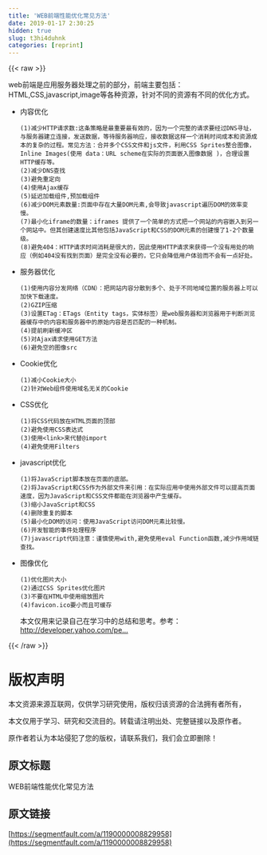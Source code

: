 ```yaml
---
title: 'WEB前端性能优化常见方法' 
date: 2019-01-17 2:30:25
hidden: true
slug: t3hi4duhnk
categories: [reprint]
---
```


{{< raw >}}

                    
<p>web前端是应用服务器处理之前的部分，前端主要包括：HTML,CSS,javascript,image等各种资源，针对不同的资源有不同的优化方式。</p>
<ul>
<li>
<p>内容优化</p>
<div class="widget-codetool" style="display:none;">
      <div class="widget-codetool--inner">
      <span class="selectCode code-tool" data-toggle="tooltip" data-placement="top" title="" data-original-title="全选"></span>
      <span type="button" class="copyCode code-tool" data-toggle="tooltip" data-placement="top" data-clipboard-text="(1)减少HTTP请求数:这条策略是最重要最有效的，因为一个完整的请求要经过DNS寻址，与服务器建立连接，发送数据，等待服务器响应，接收数据这样一个消耗时间成本和资源成本的复杂的过程。常见方法：合并多个CSS文件和js文件，利用CSS Sprites整合图像，Inline Images(使用 data：URL scheme在实际的页面嵌入图像数据 )，合理设置HTTP缓存等。
(2)减少DNS查找
(3)避免重定向
(4)使用Ajax缓存
(5)延迟加载组件,预加载组件
(6)减少DOM元素数量:页面中存在大量DOM元素,会导致javascript遍历DOM的效率变慢。
(7)最小化iframe的数量：iframes 提供了一个简单的方式把一个网站的内容嵌入到另一个网站中。但其创建速度比其他包括JavaScript和CSS的DOM元素的创建慢了1-2个数量级。
(8)避免404：HTTP请求时间消耗是很大的，因此使用HTTP请求来获得一个没有用处的响应（例如404没有找到页面）是完全没有必要的，它只会降低用户体验而不会有一点好处。" title="" data-original-title="复制"></span>
      <span type="button" class="saveToNote code-tool" data-toggle="tooltip" data-placement="top" title="" data-original-title="放进笔记"></span>
      </div>
      </div><pre class="hljs mipsasm"><code>(<span class="hljs-number">1</span>)减少HTTP请求数:这条策略是最重要最有效的，因为一个完整的请求要经过DNS寻址，与服务器建立连接，发送数据，等待服务器响应，接收数据这样一个消耗时间成本和资源成本的复杂的过程。常见方法：合并多个CSS文件和<span class="hljs-keyword">js文件，利用CSS </span>Sprites整合图像，Inline Images(使用 data：URL <span class="hljs-keyword">scheme在实际的页面嵌入图像数据 </span>)，合理设置HTTP缓存等。
(<span class="hljs-number">2</span>)减少DNS查找
(<span class="hljs-number">3</span>)避免重定向
(<span class="hljs-number">4</span>)使用Ajax缓存
(<span class="hljs-number">5</span>)延迟加载组件,预加载组件
(<span class="hljs-number">6</span>)减少DOM元素数量:页面中存在大量DOM元素,会导致<span class="hljs-keyword">javascript遍历DOM的效率变慢。
</span>(<span class="hljs-number">7</span>)最小化iframe的数量：iframes 提供了一个简单的方式把一个网站的内容嵌入到另一个网站中。但其创建速度比其他包括<span class="hljs-keyword">JavaScript和CSS的DOM元素的创建慢了1-2个数量级。
</span>(<span class="hljs-number">8</span>)避免<span class="hljs-number">404</span>：HTTP请求时间消耗是很大的，因此使用HTTP请求来获得一个没有用处的响应（例如<span class="hljs-number">404</span>没有找到页面）是完全没有必要的，它只会降低用户体验而不会有一点好处。</code></pre>
</li>
<li>
<p>服务器优化</p>
<div class="widget-codetool" style="display:none;">
      <div class="widget-codetool--inner">
      <span class="selectCode code-tool" data-toggle="tooltip" data-placement="top" title="" data-original-title="全选"></span>
      <span type="button" class="copyCode code-tool" data-toggle="tooltip" data-placement="top" data-clipboard-text="(1)使用内容分发网络（CDN）：把网站内容分散到多个、处于不同地域位置的服务器上可以加快下载速度。
(2)GZIP压缩
(3)设置ETag：ETags（Entity tags，实体标签）是web服务器和浏览器用于判断浏览器缓存中的内容和服务器中的原始内容是否匹配的一种机制。
(4)提前刷新缓冲区
(5)对Ajax请求使用GET方法
(6)避免空的图像src" title="" data-original-title="复制"></span>
      <span type="button" class="saveToNote code-tool" data-toggle="tooltip" data-placement="top" title="" data-original-title="放进笔记"></span>
      </div>
      </div><pre class="hljs lsl"><code>(<span class="hljs-number">1</span>)使用内容分发网络（CDN）：把网站内容分散到多个、处于不同地域位置的服务器上可以加快下载速度。
(<span class="hljs-number">2</span>)GZIP压缩
(<span class="hljs-number">3</span>)设置ETag：ETags（Entity tags，实体标签）是web服务器和浏览器用于判断浏览器缓存中的内容和服务器中的原始内容是否匹配的一种机制。
(<span class="hljs-number">4</span>)提前刷新缓冲区
(<span class="hljs-number">5</span>)对Ajax请求使用GET方法
(<span class="hljs-number">6</span>)避免空的图像src</code></pre>
</li>
<li>
<p>Cookie优化</p>
<div class="widget-codetool" style="display:none;">
      <div class="widget-codetool--inner">
      <span class="selectCode code-tool" data-toggle="tooltip" data-placement="top" title="" data-original-title="全选"></span>
      <span type="button" class="copyCode code-tool" data-toggle="tooltip" data-placement="top" data-clipboard-text="(1)减小Cookie大小
(2)针对Web组件使用域名无关的Cookie" title="" data-original-title="复制"></span>
      <span type="button" class="saveToNote code-tool" data-toggle="tooltip" data-placement="top" title="" data-original-title="放进笔记"></span>
      </div>
      </div><pre class="hljs gcode"><code><span class="hljs-comment">(1)</span>减小Cookie大小
<span class="hljs-comment">(2)</span>针对Web组件使用域名无关的Cookie</code></pre>
</li>
<li>
<p>CSS优化</p>
<div class="widget-codetool" style="display:none;">
      <div class="widget-codetool--inner">
      <span class="selectCode code-tool" data-toggle="tooltip" data-placement="top" title="" data-original-title="全选"></span>
      <span type="button" class="copyCode code-tool" data-toggle="tooltip" data-placement="top" data-clipboard-text="(1)将CSS代码放在HTML页面的顶部
(2)避免使用CSS表达式
(3)使用<link>来代替@import
(4)避免使用Filters" title="" data-original-title="复制"></span>
      <span type="button" class="saveToNote code-tool" data-toggle="tooltip" data-placement="top" title="" data-original-title="放进笔记"></span>
      </div>
      </div><pre class="hljs lsl"><code>(<span class="hljs-number">1</span>)将CSS代码放在HTML页面的顶部
(<span class="hljs-number">2</span>)避免使用CSS表达式
(<span class="hljs-number">3</span>)使用&lt;link&gt;来代替@import
(<span class="hljs-number">4</span>)避免使用Filters</code></pre>
</li>
<li>
<p>javascript优化</p>
<div class="widget-codetool" style="display:none;">
      <div class="widget-codetool--inner">
      <span class="selectCode code-tool" data-toggle="tooltip" data-placement="top" title="" data-original-title="全选"></span>
      <span type="button" class="copyCode code-tool" data-toggle="tooltip" data-placement="top" data-clipboard-text="(1)将JavaScript脚本放在页面的底部。
(2)将JavaScript和CSS作为外部文件来引用：在实际应用中使用外部文件可以提高页面速度，因为JavaScript和CSS文件都能在浏览器中产生缓存。
(3)缩小JavaScript和CSS
(4)删除重复的脚本
(5)最小化DOM的访问：使用JavaScript访问DOM元素比较慢。
(6)开发智能的事件处理程序
(7)javascript代码注意：谨慎使用with,避免使用eval Function函数,减少作用域链查找。" title="" data-original-title="复制"></span>
      <span type="button" class="saveToNote code-tool" data-toggle="tooltip" data-placement="top" title="" data-original-title="放进笔记"></span>
      </div>
      </div><pre class="hljs lsl"><code>(<span class="hljs-number">1</span>)将JavaScript脚本放在页面的底部。
(<span class="hljs-number">2</span>)将JavaScript和CSS作为外部文件来引用：在实际应用中使用外部文件可以提高页面速度，因为JavaScript和CSS文件都能在浏览器中产生缓存。
(<span class="hljs-number">3</span>)缩小JavaScript和CSS
(<span class="hljs-number">4</span>)删除重复的脚本
(<span class="hljs-number">5</span>)最小化DOM的访问：使用JavaScript访问DOM元素比较慢。
(<span class="hljs-number">6</span>)开发智能的事件处理程序
(<span class="hljs-number">7</span>)javascript代码注意：谨慎使用with,避免使用eval Function函数,减少作用域链查找。</code></pre>
</li>
<li>
<p>图像优化</p>
<div class="widget-codetool" style="display:none;">
      <div class="widget-codetool--inner">
      <span class="selectCode code-tool" data-toggle="tooltip" data-placement="top" title="" data-original-title="全选"></span>
      <span type="button" class="copyCode code-tool" data-toggle="tooltip" data-placement="top" data-clipboard-text="(1)优化图片大小
(2)通过CSS Sprites优化图片
(3)不要在HTML中使用缩放图片
(4)favicon.ico要小而且可缓存
" title="" data-original-title="复制"></span>
      <span type="button" class="saveToNote code-tool" data-toggle="tooltip" data-placement="top" title="" data-original-title="放进笔记"></span>
      </div>
      </div><pre class="hljs lsl"><code>(<span class="hljs-number">1</span>)优化图片大小
(<span class="hljs-number">2</span>)通过CSS Sprites优化图片
(<span class="hljs-number">3</span>)不要在HTML中使用缩放图片
(<span class="hljs-number">4</span>)favicon.ico要小而且可缓存
</code></pre>
<p>本文仅用来记录自己在学习中的总结和思考。参考：<a href="http://developer.yahoo.com/performance/rules.html" rel="nofollow noreferrer" target="_blank">http://developer.yahoo.com/pe...</a></p>
</li>
</ul>

                
{{< /raw >}}

# 版权声明
本文资源来源互联网，仅供学习研究使用，版权归该资源的合法拥有者所有，

本文仅用于学习、研究和交流目的。转载请注明出处、完整链接以及原作者。

原作者若认为本站侵犯了您的版权，请联系我们，我们会立即删除！

## 原文标题
WEB前端性能优化常见方法

## 原文链接
[https://segmentfault.com/a/1190000008829958](https://segmentfault.com/a/1190000008829958)

